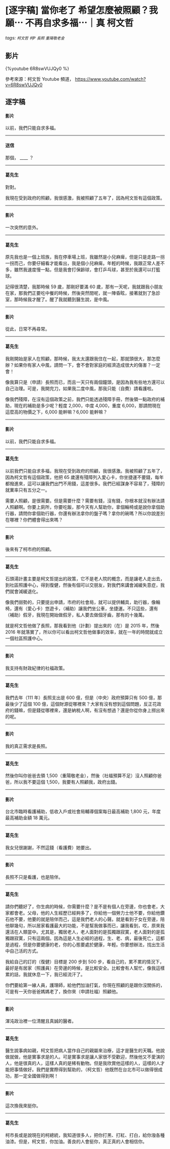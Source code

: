 # [逐字稿] 當你老了 希望怎麼被照顧？我願⋯ 不再自求多福⋯｜真 柯文哲

###### tags: `柯文哲` `柯P` `長照` `重陽敬老金`

## 影片

{%youtube 6R8swVUJQy0 %}

參考來源：柯文哲 Youtube 頻道， https://www.youtube.com/watch?v=6R8swVUJQy0


## 逐字稿


#### 影片

以前，我們只能自求多福。

---

#### 送信

那個， ____ ？

---

#### 葛先生

對對。

我現在受到政府的照顧，我很感激，我被照顧了五年了，因為柯文哲有這個政策。

---

#### 影片

一次突然的意外。

---

#### 葛先生

原先我也是一個上班族，我在停車場上班，我雖然是小兒麻痺，但是只是走路一拐一拐而己，你要仔細看才能看出，我是個小兒麻痺。年輕的時候，我跟正常人差不多，雖然我速度慢一點，但是我會打保齡球，會打乒乓球，甚至於我還可以打籃球。

記得很清楚，我那時候 59 歲，那剛好要滿 60 歲，那有一天呢，我就跟我小朋友在家，那我們正要吃中餐的時候，然後突然間呢，就一陣昏眩，接著就到了急診室，那時候我才醒了。醒了我就聽到醫生說，是中風。

---

#### 影片

從此，日常不再尋常。

---

#### 葛先生

我剛開始是家人在照顧，那時候，我太太還跟我住在一起，那就頭很大，那怎麼辦？如果你有家人中風，請問一下，會不會對家庭的經濟造成很大的傷害？一定會！

像我算只是（申請）長照而已，而且一天只有兩個鐘頭，是因為我有些地方還可以自己治理。可是，我開完刀，如果我二度中風，那我只能（自費）請看護啦。

像我們殘障，在沒有這個政策之前，我們只能透過殘障手冊，然後領一點政府的補助，現在的補助是多少呢？輕度 2,000，中度 4,000，重度 6,000，那請問現在這麼高的物價之下，6,000 能幹嘛？6,000 能幹嘛？

---

#### 影片

以前，我們只能自求多福。

---

#### 葛先生

以前我們只能自求多福，我現在受到政府的照顧，我很感激。我被照顧了五年了，因為柯文哲有這個政策，他把 65 歲還有殘障列入愛心卡，你坐捷運不要錢，每年都撥進來，這可以讓我們出門不用錢，這差很多。我們已經謀身不容易了，殘障的就業率只有五分之一。

需要人照顧，是很需要。但是需要什麼？需要有錢，沒有錢，你根本就沒有辦法請人照顧啊。你要上廁所，你要吃飯，那今天有人幫助你，拿個輪椅或是說你拿個助行器，請問你拿個助行器，你還有辦法拿你的盤子嗎？拿你的碗嗎？所以你說差別在哪裡？你們體會得出來嗎？

---

#### 影片

後來有了柯市府的照顧。

---

#### 葛先生

石頭湯計畫主要是柯文哲提出的政策，它不是老人院的概念，而是讓老人走出去，到社區照護中心，得到復健，然後有個可以交朋友，對我們來講會減緩失意症，我們就會減緩退化。

像我們弱勢的，只要提出申請，市府的社會局，就可以提供輔具，助行器，像輪椅，還有（愛心卡）悠遊卡，（補助）讓我們坐公車，坐捷運。不只這些，還有（補助）假牙，我現在開始做假牙，私人要去做個牙齒，那有的十幾萬。

就是柯文哲他做了長照，那我看到他（計劃）提出來的（在）是 2015 年，然後 2016 年就落實了，所以你可以看出柯文哲他做事的效率，就在一年的時間就成立一個社區照護中心。

---

#### 影片

我支持有財政紀律的社福政策。

---

#### 葛先生

我們去年（111 年）長照支出是 600 億，但是（中央）政府預算只有 500 億，那最後少了這個 100 億，這個財源從哪裡來？大家有沒有想到這個問題，反正花政府的錢嘛，但是錢從哪裡來，還是納稅人啊，有沒有想過？還是你從你身上撈出來的呢。

---

#### 影片

我的真正需求是長照。

---

#### 葛先生

然後你叫你爸爸去領 1,500（重陽敬老金），然後（社福預算不足）沒人照顧你爸爸，所以我不要這個 1,500，我要有人照顧我，政府出錢。

---

#### 影片

台北市臨時看護補助，低收入戶或社會局輔導個案每日最高補助 1,800 元，年度最高補助金額 18 萬元。

---

#### 葛先生 

我女兒很謝謝，不然這錢（看護費）她要出。

---

#### 影片

長照不只是看護，也是陪伴。

---

#### 葛先生

請你們聽好了，你生病的時候，你需要什麼？是不是有個人在旁邊，你也會老，大家都會老。父母，他的人生經歷已經夠多了，你給他一個勞力士他不要，你給他鑽石他不要，他要的就是陪伴而己，這是我們老人的心聲。就是看到子女在旁邊，陪他聊幾句，所以居家看護最大的功能，不是幫我做事而已，讓我看到，哎，原來我還活在人類當中。尤其是，獨居老人，老人面對的是孤獨跟寂寞，老人面對的是孤獨跟寂寞，只有這兩個。因為這是人生必經的過程，生、老、病，最後死亡，這都是過程，但是你要健康的老，你的心態要處於健康，年輕。你要想辦法，找出生活中自己活的方式。

我給自己的訂的（復健）目標是 200 步到 500 步，看自己的，累不累的情況下，最好是有居家（照護員）在旁邊的時候，是比較安全。比較會有人幫忙，像我這樣累的話，我就休息一下，我已經流汗了。

你們要給第一線人員，護理師，給他們加油打氣，你現在照顧的是跟你沒關係的，可是有一天你爸爸媽媽老了，換你來（申請社福）照顧他。

---

#### 影片

渾沌政治裡一位清醒且真誠的醫者。

---

#### 葛先生

醫生說事病如親，柯文哲把病人當作自己的親屬來治療，這才是醫生的天職。他說做就做，他是實事求是的人。可是實事求是讓人家很不受歡迎，然後他又不愛演的人，他是很真的人，這樣人真的是稀有動物。但是我欣賞他這樣的人，這樣的人才能把事情做好。我們是實際得到幫助的，（柯文哲）他既然在台北市可以做得很成功，那一定全國做得到啊！

---

#### 影片

這次換我來挺你。

---

#### 葛先生

柯市長或是說現在的柯總統，我知道很多人，把你打黑、打紅、打白，給你潑各種油漆。但是，柯文哲，你加油。善良的人會挺你，真正真的人會相信你。

